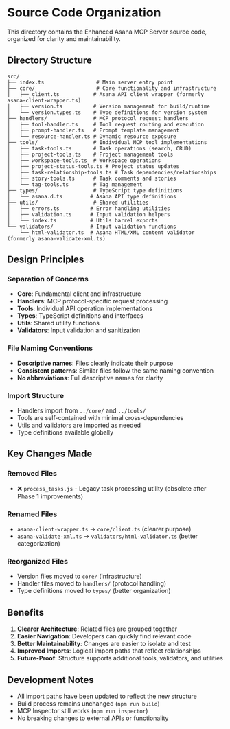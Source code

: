 # Source Code Organization

This directory contains the Enhanced Asana MCP Server source code, organized for clarity and maintainability.

## Directory Structure

```
src/
├── index.ts                 # Main server entry point
├── core/                    # Core functionality and infrastructure
│   ├── client.ts           # Asana API client wrapper (formerly asana-client-wrapper.ts)
│   ├── version.ts          # Version management for build/runtime
│   └── version.types.ts    # Type definitions for version system
├── handlers/               # MCP protocol request handlers
│   ├── tool-handler.ts     # Tool request routing and execution
│   ├── prompt-handler.ts   # Prompt template management
│   └── resource-handler.ts # Dynamic resource exposure
├── tools/                  # Individual MCP tool implementations
│   ├── task-tools.ts       # Task operations (search, CRUD)
│   ├── project-tools.ts    # Project management tools
│   ├── workspace-tools.ts  # Workspace operations
│   ├── project-status-tools.ts # Project status updates
│   ├── task-relationship-tools.ts # Task dependencies/relationships
│   ├── story-tools.ts      # Task comments and stories
│   └── tag-tools.ts        # Tag management
├── types/                  # TypeScript type definitions
│   └── asana.d.ts         # Asana API type definitions
├── utils/                  # Shared utilities
│   ├── errors.ts          # Error handling utilities
│   ├── validation.ts      # Input validation helpers
│   └── index.ts           # Utils barrel exports
└── validators/            # Input validation functions
    └── html-validator.ts  # Asana HTML/XML content validator (formerly asana-validate-xml.ts)
```

## Design Principles

### Separation of Concerns
- **Core**: Fundamental client and infrastructure
- **Handlers**: MCP protocol-specific request processing
- **Tools**: Individual API operation implementations
- **Types**: TypeScript definitions and interfaces
- **Utils**: Shared utility functions
- **Validators**: Input validation and sanitization

### File Naming Conventions
- **Descriptive names**: Files clearly indicate their purpose
- **Consistent patterns**: Similar files follow the same naming convention
- **No abbreviations**: Full descriptive names for clarity

### Import Structure
- Handlers import from `../core/` and `../tools/`
- Tools are self-contained with minimal cross-dependencies
- Utils and validators are imported as needed
- Type definitions available globally

## Key Changes Made

### Removed Files
- ❌ `process_tasks.js` - Legacy task processing utility (obsolete after Phase 1 improvements)

### Renamed Files
- `asana-client-wrapper.ts` → `core/client.ts` (clearer purpose)
- `asana-validate-xml.ts` → `validators/html-validator.ts` (better categorization)

### Reorganized Files
- Version files moved to `core/` (infrastructure)
- Handler files moved to `handlers/` (protocol handling)
- Type definitions moved to `types/` (better organization)

## Benefits

1. **Clearer Architecture**: Related files are grouped together
2. **Easier Navigation**: Developers can quickly find relevant code
3. **Better Maintainability**: Changes are easier to isolate and test
4. **Improved Imports**: Logical import paths that reflect relationships
5. **Future-Proof**: Structure supports additional tools, validators, and utilities

## Development Notes

- All import paths have been updated to reflect the new structure
- Build process remains unchanged (`npm run build`)
- MCP Inspector still works (`npm run inspector`)
- No breaking changes to external APIs or functionality